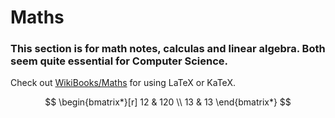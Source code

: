# Maths

### This section is for math notes, calculas and linear algebra. Both seem quite essential for __Computer Science__.

Check out [WikiBooks/Maths](https://en.wikibooks.org/wiki/LaTeX/Mathematics#Matrices_and_arrays) for using LaTeX or KaTeX. 

$$
\begin{bmatrix*}[r]
12 & 120 \\ 
13 & 13
\end{bmatrix*}
$$